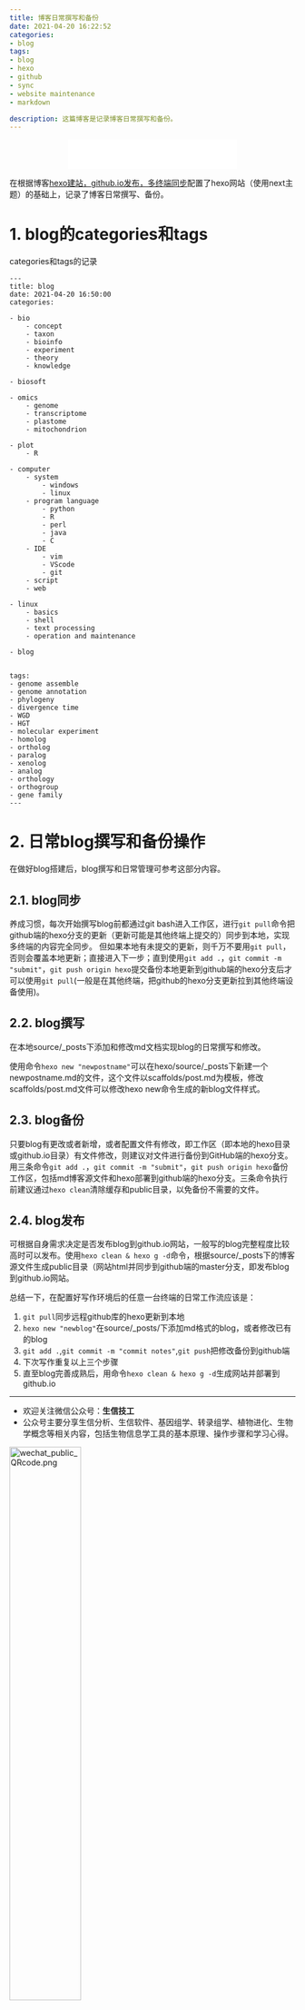 ```yaml
---
title: 博客日常撰写和备份
date: 2021-04-20 16:22:52
categories: 
- blog
tags: 
- blog
- hexo
- github
- sync
- website maintenance
- markdown

description: 这篇博客是记录博客日常撰写和备份。
---
```


<div align="middle"><iframe frameborder="no" border="0" marginwidth="0" marginheight="0" width=298 height=52 src="//music.163.com/outchain/player?type=2&id=20707476&auto=1&height=32"></iframe><music URL></div>

在根据博客[hexo建站，github.io发布，多终端同步](https://yanzhongsino.github.io/2018/06/05/blog_hexo.github/)配置了hexo网站（使用next主题）的基础上，记录了博客日常撰写、备份。

# 1. blog的categories和tags
categories和tags的记录

```
---
title: blog
date: 2021-04-20 16:50:00
categories: 

- bio
	- concept
	- taxon
	- bioinfo
	- experiment
	- theory
	- knowledge

- biosoft

- omics
	- genome
	- transcriptome
	- plastome
	- mitochondrion

- plot
	- R

- computer
	- system
		- windows
		- linux
	- program language
		- python
		- R
		- perl
		- java
		- C
	- IDE
		- vim
		- VScode
		- git
	- script
	- web

- linux
	- basics
	- shell
	- text processing
	- operation and maintenance

- blog


tags: 
- genome assemble
- genome annotation
- phylogeny
- divergence time
- WGD
- HGT
- molecular experiment
- homolog
- ortholog
- paralog
- xenolog
- analog
- orthology
- orthogroup
- gene family
---  
```

# 2. 日常blog撰写和备份操作
在做好blog搭建后，blog撰写和日常管理可参考这部分内容。

## 2.1. blog同步
  
养成习惯，每次开始撰写blog前都通过git bash进入工作区，进行`git pull`命令把github端的hexo分支的更新（更新可能是其他终端上提交的）同步到本地，实现多终端的内容完全同步。
但如果本地有未提交的更新，则千万不要用`git pull`，否则会覆盖本地更新；直接进入下一步；直到使用`git add .`，`git commit -m "submit"`，`git push origin hexo`提交备份本地更新到github端的hexo分支后才可以使用`git pull`(一般是在其他终端，把github的hexo分支更新拉到其他终端设备使用)。

## 2.2. blog撰写
    
在本地source/_posts下添加和修改md文档实现blog的日常撰写和修改。

使用命令`hexo new "newpostname"`可以在hexo/source/_posts下新建一个newpostname.md的文件，这个文件以scaffolds/post.md为模板，修改scaffolds/post.md文件可以修改hexo new命令生成的新blog文件样式。

## 2.3. blog备份
   
只要blog有更改或者新增，或者配置文件有修改，即工作区（即本地的hexo目录或github.io目录）有文件修改，则建议对文件进行备份到GitHub端的hexo分支。
用三条命令`git add .`，`git commit -m "submit"`，`git push origin hexo`备份工作区，包括md博客源文件和hexo部署到github端的hexo分支。三条命令执行前建议通过`hexo clean`清除缓存和public目录，以免备份不需要的文件。

## 2.4. blog发布
    
可根据自身需求决定是否发布blog到github.io网站，一般写的blog完整程度比较高时可以发布。使用`hexo clean & hexo g -d`命令，根据source/_posts下的博客源文件生成public目录（网站html并同步到github端的master分支，即发布blog到github.io网站。


总结一下，在配置好写作环境后的任意一台终端的日常工作流应该是：
1. `git pull`同步远程github库的hexo更新到本地
2. `hexo new "newblog"`在source/_posts/下添加md格式的blog，或者修改已有的blog
3. `git add .`,`git commit -m "commit notes"`,`git push`把修改备份到github端
4. 下次写作重复以上三个步骤
5. 直至blog完善成熟后，用命令`hexo clean & hexo g -d`生成网站并部署到github.io


-------

- 欢迎关注微信公众号：**生信技工**
- 公众号主要分享生信分析、生信软件、基因组学、转录组学、植物进化、生物学概念等相关内容，包括生物信息学工具的基本原理、操作步骤和学习心得。

<img src="https://github.com/yanzhongsino/yanzhongsino.github.io/blob/hexo/source/wechat/Wechat_public_qrcode.jpg?raw=true" width=50% title="wechat_public_QRcode.png" align=center/>